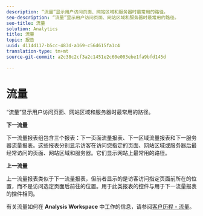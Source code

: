 ```yaml
---
description: “流量”显示用户访问页面、网站区域和服务器时最常用的路径。
seo-description: “流量”显示用户访问页面、网站区域和服务器时最常用的路径。
seo-title: 流量
solution: Analytics
title: 流量
topic: 报告
uuid: d114d117-b5cc-483d-a169-c56d615fa1c4
translation-type: tm+mt
source-git-commit: a2c38c2cf3a2c1451e2c60e003ebe1fa9bfd145d

---
```



# 流量

“流量”显示用户访问页面、网站区域和服务器时最常用的路径。

**下一流量**

下一流量报表组包含三个报表：下一页面流量报表、下一区域流量报表和下一服务器流量报表。这些报表分别显示访客在访问您指定的页面、网站区域或服务器后最经常访问的页面、网站区域和服务器。它们显示网站上最常用的路径。

**上一流量**

上一流量报表类似于下一流量报表，但前者显示的是访客访问指定页面前所在的位置，而不是访问选定页面后前往的位置。用于此类报表的控件与用于下一流量报表的控件相同。

有关流量如何在 **Analysis Workspace** 中工作的信息，请参阅[客户历程 - 流量](/help/analyze/analysis-workspace/visualizations/c-flow/flow.md)。
